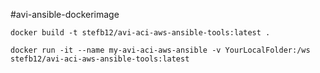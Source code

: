 #avi-ansible-dockerimage

```
docker build -t stefb12/avi-aci-aws-ansible-tools:latest .
```


```
docker run -it --name my-avi-aci-aws-ansible -v YourLocalFolder:/ws stefb12/avi-aci-aws-ansible-tools:latest
```
